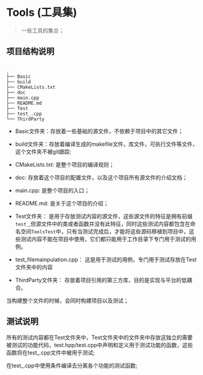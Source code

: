 # Tools (工具集)

> 一些工具的集合；

## 项目结构说明

```shell

.
├── Basic
├── build
├── CMakeLists.txt
├── doc
├── main.cpp
├── README.md
├── Test
├── test_.cpp
└── ThirdParty

```

+ Basic文件夹：存放着一些基础的源文件，不依赖于项目中的其它文件；

+ build文件夹：存放着编译生成的makefile文件，库文件，可执行文件等文件，这个文件夹不被git跟踪;

+ CMakeLists.txt: 是整个项目的编译规则；

+ doc: 存放着这个项目的配置文件，以及这个项目所有源文件的介绍文档；

+ main.cpp: 是整个项目的入口；

+ README.md: 是关于这个项目的介绍；

+ Test文件夹： 是用于存放测试内容的源文件，这些源文件的特征是拥有前缀`test_`,但源文件中的类或者函数并没有此特征，同时这些测试内容都包含在命名空间`ToolsTest`中，只有当测试完成后，才能将这些源码移植到项目中，这些测试内容不能在项目中使用，它们都只能用于工作目录下专门用于测试的用例。

+ test_filemainpulation.cpp： 这是用于测试的用例，专门用于测试存放在Test文件夹中的内容

+ ThirdParty文件夹： 存放着项目引用的第三方库，目的是实现与平台的低耦合。

当构建整个文件的时候，会同时构建项目以及测试；

## 测试说明

所有的测试内容都在Test文件夹中，Test文件夹中的文件夹中存放这独立的需要被测试的功能代码，test.hpp/test.cpp中声明和定义用于测试功能的函数，这些函数将在test_.cpp文件中被用于测试;

在test_.cpp中使用条件编译去分离各个功能的测试函数;
